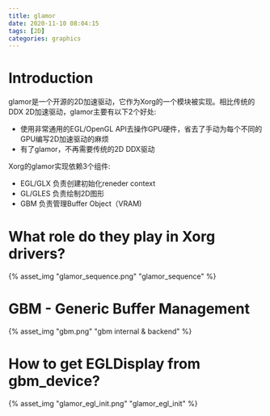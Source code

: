 ```yaml
---
title: glamor
date: 2020-11-10 08:04:15
tags: [2D]
categories: graphics
---
```


# Introduction
glamor是一个开源的2D加速驱动，它作为Xorg的一个模块被实现。相比传统的DDX 2D加速驱动，glamor主要有以下2个好处:
- 使用非常通用的EGL/OpenGL API去操作GPU硬件，省去了手动为每个不同的GPU编写2D加速驱动的麻烦
- 有了glamor，不再需要传统的2D DDX驱动

<!--more-->

Xorg的glamor实现依赖3个组件:
- EGL/GLX   负责创建初始化reneder context
- GL/GLES   负责绘制2D图形
- GBM       负责管理Buffer Object（VRAM)

# What role do they play in Xorg drivers?
{% asset_img "glamor_sequence.png" "glamor_sequence" %}

# GBM - Generic Buffer Management
{% asset_img "gbm.png" "gbm internal & backend" %}

# How to get EGLDisplay from gbm_device?
{% asset_img "glamor_egl_init.png" "glamor_egl_init" %}
